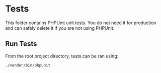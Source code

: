 Tests
=====

This folder contains PHPUnit unit tests. You do not need it for 
production and can safely delete it if you are not using PHPUnit.

## Run Tests

From the root project directory, tests can be ran using:

```sh
./vendor/bin/phpunit
```
	

